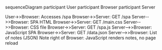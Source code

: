 sequenceDiagram
participant User
participant Browser
participant Server

User->>Browser: Accesses /spa
Browser->>Server: GET /spa
Server-->>Browser: SPA HTML
Browser->>Server: GET /main.css
Server-->>Browser: CSS file
Browser->>Server: GET /spa.js
Server-->>Browser: JavaScript SPA
Browser->>Server: GET /data.json
Server-->>Browser: List of notes (JSON)
Note right of Browser: JavaScript renders notes, no page reload
